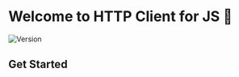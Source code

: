 # Welcome to HTTP Client for JS 👋
![Version](https://img.shields.io/badge/version-1.0.0-blue.svg?cacheSeconds=2592000)

## Get Started
```npm
```


